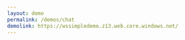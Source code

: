 ```yaml
---
layout: demo
permalink: /demos/chat
demolink: https://wssimpledemo.z13.web.core.windows.net/
---
```

